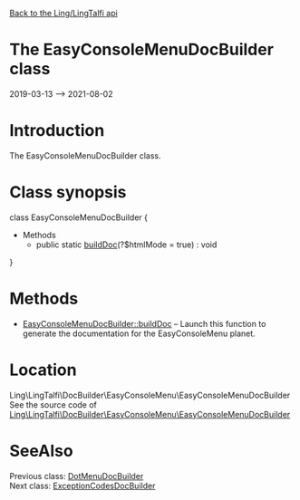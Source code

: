 [Back to the Ling/LingTalfi api](https://github.com/lingtalfi/LingTalfi/blob/master/doc/api/Ling/LingTalfi.md)



The EasyConsoleMenuDocBuilder class
================
2019-03-13 --> 2021-08-02






Introduction
============

The EasyConsoleMenuDocBuilder class.



Class synopsis
==============


class <span class="pl-k">EasyConsoleMenuDocBuilder</span>  {

- Methods
    - public static [buildDoc](https://github.com/lingtalfi/LingTalfi/blob/master/doc/api/Ling/LingTalfi/DocBuilder/EasyConsoleMenu/EasyConsoleMenuDocBuilder/buildDoc.md)(?$htmlMode = true) : void

}






Methods
==============

- [EasyConsoleMenuDocBuilder::buildDoc](https://github.com/lingtalfi/LingTalfi/blob/master/doc/api/Ling/LingTalfi/DocBuilder/EasyConsoleMenu/EasyConsoleMenuDocBuilder/buildDoc.md) &ndash; Launch this function to generate the documentation for the EasyConsoleMenu planet.





Location
=============
Ling\LingTalfi\DocBuilder\EasyConsoleMenu\EasyConsoleMenuDocBuilder<br>
See the source code of [Ling\LingTalfi\DocBuilder\EasyConsoleMenu\EasyConsoleMenuDocBuilder](https://github.com/lingtalfi/LingTalfi/blob/master/DocBuilder/EasyConsoleMenu/EasyConsoleMenuDocBuilder.php)



SeeAlso
==============
Previous class: [DotMenuDocBuilder](https://github.com/lingtalfi/LingTalfi/blob/master/doc/api/Ling/LingTalfi/DocBuilder/DotMenu/DotMenuDocBuilder.md)<br>Next class: [ExceptionCodesDocBuilder](https://github.com/lingtalfi/LingTalfi/blob/master/doc/api/Ling/LingTalfi/DocBuilder/ExceptionCodes/ExceptionCodesDocBuilder.md)<br>
